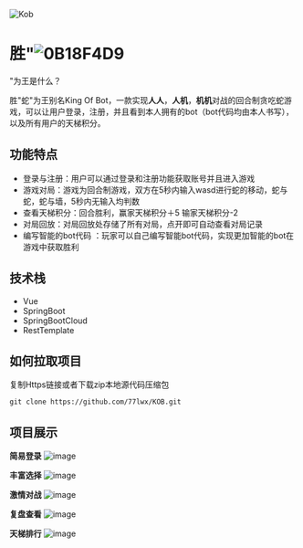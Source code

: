 
![Kob](https://cdn.acwing.com/media/file_system/file/application/icon/1_d7f3b93efd-kob_D25f2sT.png)

# 胜"![0B18F4D9](https://github.com/user-attachments/assets/451ecca6-feea-4a08-b7e3-535731792756)
"为王是什么？

胜"蛇"为王别名King Of Bot，一款实现**人人**，**人机**，**机机**对战的回合制贪吃蛇游戏，可以让用户登录，注册，并且看到本人拥有的bot（bot代码均由本人书写），以及所有用户的天梯积分。


## 功能特点
*  登录与注册：用户可以通过登录和注册功能获取账号并且进入游戏
*  游戏对局：游戏为回合制游戏，双方在5秒内输入wasd进行蛇的移动，蛇与蛇，蛇与墙，5秒内无输入均判数
*  查看天梯积分：回合胜利，赢家天梯积分＋5   输家天梯积分-2
*  对局回放：对局回放处存储了所有对局，点开即可自动查看对局记录
*  编写智能的bot代码 ：玩家可以自己编写智能bot代码，实现更加智能的bot在游戏中获取胜利
## 技术栈
*  Vue
* SpringBoot
* SpringBootCloud
*  RestTemplate
## 如何拉取项目

复制Https链接或者下载zip本地源代码压缩包
```
git clone https://github.com/77lwx/KOB.git
```


## 项目展示
**简易登录**
![image](https://github.com/user-attachments/assets/0256b062-f01b-459d-a116-7295e2d9548d)

**丰富选择**
![image](https://github.com/user-attachments/assets/9bdc4552-165b-4060-8401-80f75af6ebb1)

**激情对战**
![image](https://github.com/user-attachments/assets/05548019-c698-4695-9362-e4587577cd23)

**复盘查看**
![image](https://github.com/user-attachments/assets/83a440a7-136e-4817-98f9-5e3fc0c07d65)

**天梯排行**
![image](https://github.com/user-attachments/assets/71eecad1-9c4f-43c8-bbcf-5f2edb1f4814)
